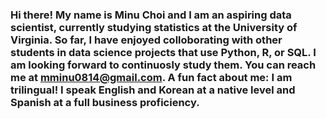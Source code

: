 ### Hi there! My name is Minu Choi and I am an aspiring data scientist, currently studying statistics at the University of Virginia. So far, I have enjoyed colloborating with other students in data science projects that use Python, R, or SQL. I am looking forward to continuosly study them. You can reach me at mminu0814@gmail.com. A fun fact about me: I am trilingual! I speak English and Korean at a native level and Spanish at a full business proficiency.
